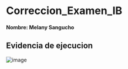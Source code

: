 # Correccion_Examen_IB

#### Nombre: Melany Sangucho

## Evidencia de ejecucion
![image](https://github.com/SanguchoMela/Correccion_Examen_IB/assets/117743859/af8d6a9c-a4e4-41d8-87dc-ffbf51984cd4)
